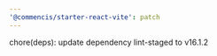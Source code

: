```yaml
---
'@commencis/starter-react-vite': patch
---
```


chore(deps): update dependency lint-staged to v16.1.2
